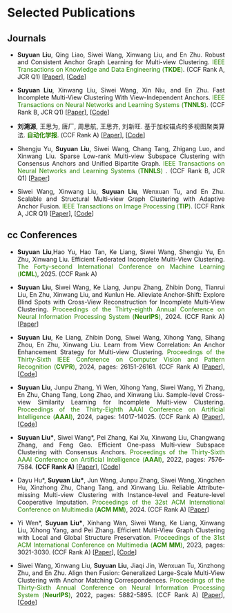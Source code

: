 Selected Publications
======

Journals
------
<ul>
    <li> 
      <p align = "justify"> <b>Suyuan Liu</b>, Qing Liao, Siwei Wang, Xinwang Liu, and En Zhu. Robust and Consistent Anchor Graph Learning for Multi-view Clustering. <font color="#2818200">IEEE Transactions on Knowledge and Data Engineering (<b>TKDE</b>)</font>. (CCF Rank A, JCR Q1) [<a href="https://ieeexplore.ieee.org/abstract/document/10440580/">Paper</a>], [<a href="https://github.com/Tracesource/RCAGL">Code</a>] </p>
    </li>
</ul>

<ul>
  <li> 
      <p align = "justify"> <b>Suyuan Liu</b>, Xinwang Liu, Siwei Wang, Xin Niu, and En Zhu. Fast Incomplete Multi-View Clustering With View-Independent Anchors. <font color="#2818200"> IEEE Transactions on Neural Networks and Learning Systems (<b>TNNLS</b>)</font>. (CCF Rank B, JCR Q1) [<a href="https://ieeexplore.ieee.org/document/9982492/">Paper</a>], [<a href="https://github.com/Tracesource/FIMVC-VIA">Code</a>] </p>
  </li>
</ul> 

<ul>
  <li> 
      <p align = "justify"> <b>刘溯源</b>, 王思为, 唐厂, 周思航, 王思齐, 刘新旺. 基于加权锚点的多视图聚类算法. <font color="#2818200"> <b>自动化学报</b></font>. (CCF Rank A) [<a href="http://aas.net.cn/cn/article/doi/10.16383/j.aas.c220531">Paper</a>], [<a href="https://github.com/Tracesource/MVC-WA">Code</a>] </p>
  </li>
</ul> 

<ul>
  <li> 
      <p align = "justify"> Shengju Yu, <b>Suyuan Liu</b>, Siwei Wang, Chang Tang, Zhigang Luo, and Xinwang Liu. Sparse Low-rank Multi-view Subspace Clustering with Consensus Anchors and Unified Bipartite Graph. <font color="#2818200">IEEE Transactions on Neural Networks and Learning Systems (<b>TNNLS</b>) </font>. (CCF Rank B, JCR Q1) [<a href="https://ieeexplore.ieee.org/abstract/document/10325611">Paper</a>] </p>
  </li>
</ul> 

<ul>
    <li> 
      <p align = "justify"> Siwei Wang, Xinwang Liu, <b>Suyuan Liu</b>, Wenxuan Tu, and En Zhu. Scalable and Structural Multi-view Graph Clustering with Adaptive Anchor Fusion. <font color="#2818200">IEEE Transactions on Image Processing (<b>TIP</b>)</font>. (CCF Rank A, JCR Q1) [<a href="https://ieeexplore.ieee.org/document/10643455">Paper</a>], [<a href="https://github.com/wangsiwei2010/SMVAGC-SF">Code</a>] </p>
    </li>
</ul>

<!--
<ul>
    <li> 
      <p align = "justify"> Jun Wang, Zhenglai Li, Chang Tang, <b>Suyuan Liu</b>, Xinhang Wan, and Xinwang Liu. Multiple Kernel Clustering with Adaptive Multi-scale Partition Selection. <font color="#2818200">IEEE Transactions on Knowledge and Data Engineering (<b>TKDE</b>)</font>. (CCF Rank A, JCR Q1) [<a href="https://ieeexplore.ieee.org/abstract/document/10529609">Paper</a>], [<a href="https://github.com/WangJun2023/MPS">Code</a>] </p>
    </li>
</ul>


<ul>
    <li> 
      <p align = "justify"> Huimin Ma, Siwei Wang, Junpu Zhang, Shengju Yu, <b>Suyuan Liu</b>, Xinwang Liu, and Kunlun He. Symmetric Multi-view Subspace Clustering with Automatic Neighbor Discovery. <font color="#2818200"> IEEE Transactions on Circuits and Systems for Video Technology (<b>TCSVT</b>)</font>. (CCF Rank B, JCR Q1) [<a href="https://ieeexplore.ieee.org/document/10508192/">Paper</a>] </p>
    </li>
</ul>
    
<ul>
  <li> 
      <p align = "justify"> Miaomiao Li, Qing Liao, Yi Zhang, Chuan Ma, Zhe Liu, <b>Suyuan Liu</b>, Jianping Yin, and Xinwang Liu. Regularized Simple Multiple Kernel K-means with Kernel Average Alignment. <font color="#2818200">IEEE Transactions on Neural Networks and Learning Systems (<b>TNNLS</b>)</font>. (CCF Rank B, JCR Q1) [<a href="https://ieeexplore.ieee.org/abstract/document/10195917/">Paper</a>] </p>
  </li>
</ul> 

<ul>
  <li> 
      <p align = "justify"> Miaomiao Li, Yi Zhang, <b>Suyuan Liu</b>, Zhe Liu, and Xinzhong Zhu. Simple multiple kernel k-means with kernel weight regularization. <font color="#2818200"> <b>Information Fusion</b></font>. (JCR Q1) [<a href="https://www.sciencedirect.com/science/article/pii/S156625352300218X">Paper</a>] </p>
  </li>
</ul> 

<ul>
  <li> 
      <p align = "justify"> Miaomiao Li, Siwei Wang, Xinwang Liu, <b>Suyuan Liu</b>. Parameter-Free and Scalable Incomplete Multi-view Clustering with Prototype Graph. <font color="#2818200">IEEE Transactions on Neural Networks and Learning Systems (<b>TNNLS</b>)</font>. (CCF Rank B, JCR Q1) [<a href="https://ieeexplore.ieee.org/abstract/document/9777866">Paper</a>], [<a href="https://github.com/wangsiwei2010/PSIMVC-PG">Code</a>] </p>
  </li>
</ul> 
-->
cc
Conferences
----
<ul>
  <li> 
      <p align = "justify"> <b>Suyuan Liu</b>,Hao Yu, Hao Tan, Ke Liang, Siwei Wang, Shengju Yu, En Zhu, Xinwang Liu. Efficient Federated Incomplete Multi-View Clustering. <font color="#2818200">The Forty-second International Conference on Machine Learning (<b>ICML</b>)</font>, 2025. (CCF Rank A) </p>
  </li>
</ul> 

<ul>
  <li> 
      <p align = "justify"> <b>Suyuan Liu</b>, Siwei Wang, Ke Liang, Junpu Zhang, Zhibin Dong, Tianrui Liu, En Zhu, Xinwang Liu, and Kunlun He. Alleviate Anchor-Shift: Explore Blind Spots with Cross-View Reconstruction for Incomplete Multi-View Clustering. <font color="#2818200">Proceedings of the Thirty-eighth Annual Conference on Neural Information Processing System (<b>NeurIPS</b>)</font>, 2024. (CCF Rank A) [<a href="https://neurips.cc/virtual/2024/poster/96633">Paper</a>] </p>
  </li>
</ul> 

<ul>
    <li> 
      <p align = "justify"> <b>Suyuan Liu</b>, Ke Liang, Zhibin Dong, Siwei Wang, Xihong Yang, Sihang Zhou, En Zhu, Xinwang Liu. Learn from View Correlation: An Anchor Enhancement Strategy for Multi-view Clustering. <font color="#2818200"> Proceedings of the Thirty-Sixth IEEE Conference on Computer Vision and Pattern Recognition (<b>CVPR</b>)</font>, 2024,  pages: 26151-26161. (CCF Rank A)  [<a href="https://openaccess.thecvf.com/content/CVPR2024/papers/Liu_Learn_from_View_Correlation_An_Anchor_Enhancement_Strategy_for_Multi-view_CVPR_2024_paper.pdf">Paper</a>], [<a href="https://github.com/Tracesource/AEVC">Code</a>] </p>
    </li>
</ul>

<ul>
    <li> 
      <p align = "justify"> <b>Suyuan Liu</b>, Junpu Zhang, Yi Wen, Xihong Yang, Siwei Wang, Yi Zhang, En Zhu, Chang Tang, Long Zhao, and Xinwang Liu. Sample-level Cross-view Similarity Learning for Incomplete Multi-view Clustering. <font color="#2818200"> Proceedings of the Thirty-Eighth AAAI Conference on Artificial Intelligence (<b>AAAI</b>)</font>, 2024, pages: 14017-14025. (CCF Rank A) [<a href="https://ojs.aaai.org/index.php/AAAI/article/view/29310">Paper</a>], [<a href="https://github.com/Tracesource/SCSL">Code</a>] </p>
    </li>
</ul>

<ul>
  <li> 
      <p align = "justify"> <b>Suyuan Liu*</b>, Siwei Wang*, Pei Zhang, Kai Xu, Xinwang Liu, Changwang Zhang, and Feng Gao. Efficient One-pass Multi-view Subspace Clustering with Consensus Anchors. <font color="#2818200"> Proceedings of the Thirty-Sixth AAAI Conference on Artificial Intelligence (<b>AAAI</b>)</font>, 2022, pages: 7576-7584. <b>(CCF Rank A)</b> [<a href="https://ojs.aaai.org/index.php/AAAI/article/view/20723">Paper</a>], [<a href="https://github.com/Tracesource/EOMSC-CA">Code</a>] </p>
  </li>
</ul> 

<ul>
    <li> 
      <p align = "justify"> Dayu Hu*, <b>Suyuan Liu*</b>, Jun Wang, Junpu Zhang, Siwei Wang, Xingchen Hu, Xinzhong Zhu, Chang Tang, and Xinwang Liu. Reliable Attribute-missing Multi-view Clustering with Instance-level and Feature-level Cooperative Imputation. <font color="#2818200"> Proceedings of the 32st ACM International Conference on Multimedia (<b>ACM MM</b>)</font>, 2024. (CCF Rank A) [<a href="https://openreview.net/forum?id=peyB8AbCdY">Paper</a>]</p>
    </li>
</ul>

<ul>
  <li> 
      <p align = "justify">  Yi Wen*, <b>Suyuan Liu*</b>, Xinhang Wan, Siwei Wang, Ke Liang, Xinwang Liu, Xihong Yang, and Pei Zhang. Efficient Multi-View Graph Clustering with Local and Global Structure Preservation. <font color="#2818200"> Proceedings of the 31st ACM International Conference on Multimedia (<b>ACM MM</b>)</font>, 2023, pages: 3021-3030. (CCF Rank A) [<a href="https://dl.acm.org/doi/abs/10.1145/3581783.3611986">Paper</a>], [<a href="https://github.com/Tracesource/EMVGC-LG">Code</a>] </p>
  </li>
</ul> 

<ul>
  <li> 
      <p align = "justify"> Siwei Wang, Xinwang Liu, <b>Suyuan Liu</b>, Jiaqi Jin, Wenxuan Tu, Xinzhong Zhu, and En Zhu. Align then Fusion: Generalized Large-Scale Multi-View Clustering with Anchor Matching Correspondences. <font color="#2818200"> Proceedings of the Thirty-Sixth Annual Conference on Neural Information Processing System (<b>NeurIPS</b>)</font>, 2022, pages: 5882-5895. (CCF Rank A) [<a href="https://arxiv.org/pdf/2205.15075.pdf">Paper</a>], [<a href="https://github.com/wangsiwei2010/NeurIPS22-FMVACC">Code</a>] </p>
  </li>
</ul> 

<!--
<ul>
  <li> 
      <p align = "justify"> Zhibin Dong, Siwei Wang, Meng Liu, Ke Liang, Yi Zhang, <b>Suyuan Liu</b>, Jiaqi Jin, Xinwang Liu, En Zhu. Enhanced then Progressive Fusion with View Graph for Multi-View Clustering. <font color="#2818200">Proceedings of the Thirty-Seventh IEEE Conference on Computer Vision and Pattern Recognition (<b>CVPR</b>)</font>, 2025. (CCF Rank A) </p>
  </li>
</ul> 

<ul>
  <li> 
      <p align = "justify"> Baili xiao, Zhibin Dong, Ke Liang, <b>Suyuan Liu</b>, Siwei Wang, Tianrui Liu, Xingchen Hu, En Zhu, Xinwang Liu, En Zhu. EEASEMVC: Efficient Dual Selection Mechanism for Deep Multi-View Clustering. <font color="#2818200">Proceedings of the Thirty-Seventh IEEE Conference on Computer Vision and Pattern Recognition (<b>CVPR</b>)</font>, 2025. (CCF Rank A) </p>
  </li>
</ul> 

<ul>
  <li> 
      <p align = "justify"> Yu Feng, Weixuan Liang, Xinhang Wan, Jiyuan Liu, <b>Suyuan Liu</b>, Qian Qu, Renxiang Guan, Huiying Xu, Xinwang Liu. Incremental Nyström-based Multiple Kernel Clustering. <font color="#2818200">Proceedings of the Thirty-Ninth AAAI Conference on Artificial Intelligence (<b>AAAI</b>)</font>, 2025. (CCF Rank A) </p>
  </li>
</ul> 

<ul>
  <li> 
      <p align = "justify"> Fangdi Wang, Siwei Wang, Jiaqi Jin, jingtao Hu, <b>Suyuan Liu</b>, Xihong Yang, Xinwang Liu, and En Zhu. Evaluate then cooperate: Shapley-based View Cooperation Enhancement for Multi-view Clustering. <font color="#2818200">Proceedings of the Thirty-eighth Annual Conference on Neural Information Processing System (<b>NeurIPS</b>)</font>, 2024. (CCF Rank A) [<a href="https://neurips.cc/virtual/2024/poster/93062">Paper</a>] </p>
  </li>
</ul> 

<ul>
  <li> 
      <p align = "justify"> Ke Liang, Yue Liu，Hao Liu, Lingyuan Meng, <b>Suyuan Liu</b>, Siwei Wang, Sihang Zhou, and Xinwang Liu. Clustering then Propagation: Select Better Anchors for Knowledge Graph Embedding. <font color="#2818200">Proceedings of the Thirty-eighth Annual Conference on Neural Information Processing System (<b>NeurIPS</b>)</font>, 2024. (CCF Rank A) [<a href="https://neurips.cc/virtual/2024/poster/96176">Paper</a>] </p>
  </li>
</ul> 

<ul>
    <li> 
      <p align = "justify"> Ke Liang, Lingyuan Meng, Yue Liu, Meng Liu, Wei Wei, Siwei Wang, <b>Suyuan Liu</b>, Wenxuan Tu, Sihang Zhou, and Xinwang Liu. Simple Yet Effective: Structure Guided Pre-trained Transformer for Multi-modal Knowledge Graph Reasoning. <font color="#2818200">Proceedings of the 32st ACM International Conference on Multimedia (<b>ACM MM</b>)</font>, 2024. (CCF Rank A) [<a href="https://openreview.net/forum?id=oFsIK2JefP">Paper</a>]</p>
    </li>
</ul>

<ul>
    <li> 
      <p align = "justify"> Huimin Ma, Siwei Wang, Shengju Yu, <b>Suyuan Liu</b>, Jun-Jie Huang, Huijun Wu, Xinwang Liu, and En Zhu. Automatic and Aligned Anchor Learning Strategy for Multi-View Clustering. <font color="#2818200"> Proceedings of the 32st ACM International Conference on Multimedia (<b>ACM MM</b>)</font>, 2024. (CCF Rank A) [<a href="https://openreview.net/forum?id=TKRqWQVawP">Paper</a>]</p>
    </li>
</ul>

<ul>
    <li> 
      <p align = "justify"> Shengju Yu, Siwei Wang, Zhibin Dong, Wenxuan Tu, <b>Suyuan Liu</b>, Zhao Lv, Pan Li, Miao Wang, and En Zhu. A Non-parametric Graph Clustering Framework for Multi-View Data. <font color="#2818200"> Proceedings of the Thirty-Eighth AAAI Conference on Artificial Intelligence (<b>AAAI</b>)</font>, 2024, pages: 14017-14025. (CCF Rank A) [<a href="https://ojs.aaai.org/index.php/AAAI/article/view/29594">Paper</a>]</p>
    </li>
</ul>

<ul>
  <li> 
      <p align = "justify">Yi Wen, Siwei Wang, Ke Liang, Weixuan Liang, Xinhang Wan, Xinwang Liu, <b>Suyuan Liu</b>, Jiyuan Liu, and En Zhu. Scalable Incomplete Multi-View Clustering with Structure Alignment. <font color="#2818200"> Proceedings of the 31st ACM International Conference on Multimedia (<b>ACM MM</b>)</font>, 2023, pages: 3031-3040. (CCF Rank A) [<a href="https://dl.acm.org/doi/abs/10.1145/3581783.3611981">Paper</a>], [<a href="https://github.com/wenyiwy99/SIMVC-SA">Code</a>] </p>
  </li>
</ul> 

<ul>
  <li> 
      <p align = "justify">  Xihong Yang, Jiaqi Jin, Siwei Wang, Ke Liang, Yue Liu, Yi Wen, <b>Suyuan Liu</b>, Sihang Zhou, Xinwang Liu, and En Zhu. DealMVC: Dual Contrastive Calibration for Multi-view Clustering. <font color="#2818200"> Proceedings of the 31st ACM International Conference on Multimedia (<b>ACM MM</b>)</font>, 2023, pages: 337-346. (CCF Rank A) [<a href="https://dl.acm.org/doi/abs/10.1145/3581783.3611951">Paper</a>], [<a href="https://github.com/xihongyang1999/DealMVC">Code</a>] </p>
  </li>
</ul> 
-->


